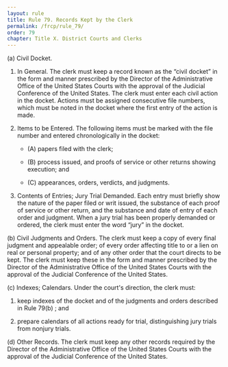 ```yaml
---
layout: rule
title: Rule 79. Records Kept by the Clerk
permalink: /frcp/rule_79/
order: 79
chapter: Title X. District Courts and Clerks
---
```


(a) Civil Docket.


1. In General. The clerk must keep a record known as the “civil docket” in the form and manner prescribed by the Director of the Administrative Office of the United States Courts with the approval of the Judicial Conference of the United States. The clerk must enter each civil action in the docket. Actions must be assigned consecutive file numbers, which must be noted in the docket where the first entry of the action is made.


2. Items to be Entered. The following items must be marked with the file number and entered chronologically in the docket:


    - (A) papers filed with the clerk;


    - (B) process issued, and proofs of service or other returns showing execution; and


    - (C) appearances, orders, verdicts, and judgments.


3. Contents of Entries; Jury Trial Demanded. Each entry must briefly show the nature of the paper filed or writ issued, the substance of each proof of service or other return, and the substance and date of entry of each order and judgment. When a jury trial has been properly demanded or ordered, the clerk must enter the word “jury” in the docket.


(b) Civil Judgments and Orders. The clerk must keep a copy of every final judgment and appealable order; of every order affecting title to or a lien on real or personal property; and of any other order that the court directs to be kept. The clerk must keep these in the form and manner prescribed by the Director of the Administrative Office of the United States Courts with the approval of the Judicial Conference of the United States.


(c) Indexes; Calendars. Under the court's direction, the clerk must:


1. keep indexes of the docket and of the judgments and orders described in Rule 79(b) ; and


2. prepare calendars of all actions ready for trial, distinguishing jury trials from nonjury trials.


(d) Other Records. The clerk must keep any other records required by the Director of the Administrative Office of the United States Courts with the approval of the Judicial Conference of the United States.
